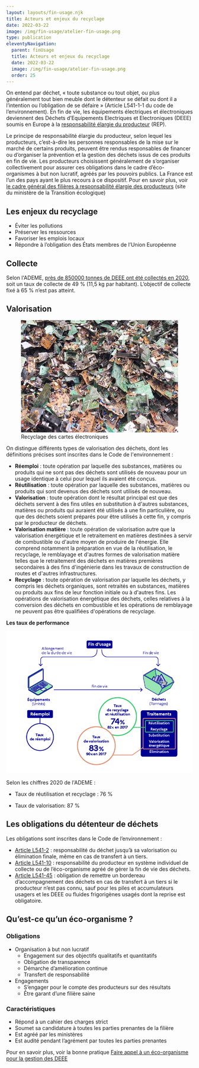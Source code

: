 ```yaml
---
layout: layouts/fin-usage.njk
title: Acteurs et enjeux du recyclage
date: 2022-03-22
image: /img/fin-usage/atelier-fin-usage.png
type: publication
eleventyNavigation:
  parent: finUsage
  title: Acteurs et enjeux du recyclage
  date: 2022-03-22
  image: /img/fin-usage/atelier-fin-usage.png
  order: 25
---
```


On entend par déchet, « toute substance ou tout objet, ou plus généralement tout bien meuble dont le détenteur se défait ou dont il a l’intention ou l’obligation de se défaire » (Article L541-1-1 du code de l’environnement). En fin de vie, les équipements électriques et électroniques deviennent des Déchets d’Equipements Electriques et Electroniques (DEEE) soumis en Europe à la [responsabilité élargie du producteur](https://expertises.ademe.fr/economie-circulaire/dechets/elements-contexte/filieres-a-responsabilite-elargie-producteurs-rep#:~:text=La%20Responsabilit%C3%A9%20Elargie%20du%20Producteur,%C3%A0%20leur%20fin%20de%20vie) (REP).

<div class="fr-highlight">

Le principe de responsabilité élargie du producteur, selon lequel les producteurs, c’est-à-dire les personnes responsables de la mise sur le marché de certains produits, peuvent être rendus responsables de financer ou d’organiser la prévention et la gestion des déchets issus de ces produits en fin de vie. Les producteurs choisissent généralement de s’organiser collectivement pour assurer ces obligations dans le cadre d’éco-organismes à but non lucratif, agréés par les pouvoirs publics. La France est l’un des pays ayant le plus recours à ce dispositif. Pour en savoir plus, voir [le cadre général des filières à responsabilité élargie des producteurs](https://www.ecologie.gouv.fr/cadre-general-des-filieres-responsabilite-elargie-des-producteurs) (site du ministère de la Transition écologique)

</div>

## Les enjeux du recyclage

* Éviter les pollutions
* Préserver les ressources
* Favoriser les emplois locaux
* Répondre à l’obligation des États membres de l’Union Européenne

## Collecte

Selon l'ADEME, [près de 850000 tonnes de DEEE ont été collectés en 2020](https://librairie.ademe.fr/dechets-economie-circulaire/5191-equipements-electriques-et-electroniques-donnees-2020.html), soit un taux de collecte de 49 % (11,5 kg par habitant). L’objectif de collecte fixé à 65 % n’est pas atteint.

## Valorisation

<figure class="fr-content-media" role="group" aria-label="© Légende de l‘image">
    <div class="fr-content-media__img">
        <img src="/img/fin-usage/cartes-et-puces.jpg" class="fr-responsive-img" alt="" />
    </div>
    <figcaption class="fr-content-media__caption">Recyclage des cartes électroniques</figcaption>
</figure>


On distingue différents types de valorisation des déchets, dont les définitions précises sont inscrites dans le Code de l'environnement :

* **Réemploi** : toute opération par laquelle des substances, matières ou produits qui ne sont pas des déchets sont utilisés de nouveau pour un usage identique à celui pour lequel ils avaient été conçus.
* **Réutilisation** : toute opération par laquelle des substances, matières ou produits qui sont devenus des déchets sont utilisés de nouveau.
* **Valorisation** : toute opération dont le résultat principal est que des déchets servent à des fins utiles en substitution à d'autres substances, matières ou produits qui auraient été utilisés à une fin particulière, ou que des déchets soient préparés pour être utilisés à cette fin, y compris par le producteur de déchets.
* **Valorisation matière** : toute opération de valorisation autre que la valorisation énergétique et le retraitement en matières destinées à servir de combustible ou d'autre moyen de produire de l'énergie. Elle comprend notamment la préparation en vue de la réutilisation, le recyclage, le remblayage et d'autres formes de valorisation matière telles que le retraitement des déchets en matières premières secondaires à des fins d'ingénierie dans les travaux de construction de routes et d'autres infrastructures.
* **Recyclage** : toute opération de valorisation par laquelle les déchets, y compris les déchets organiques, sont retraités en substances, matières ou produits aux fins de leur fonction initiale ou à d'autres fins. Les opérations de valorisation énergétique des déchets, celles relatives à la conversion des déchets en combustible et les opérations de remblayage ne peuvent pas être qualifiées d'opérations de recyclage.

**Les taux de performance**

![](/img/fin-usage/taux-de-performance.png)

Selon les chiffres 2020 de l'ADEME : 

* Taux de réutilisation et recyclage : 76 %

* Taux de valorisation: 87 %

## Les obligations du détenteur de déchets

Les obligations sont inscrites dans le Code de l’environnement :

*	[Article L541-2](https://www.legifrance.gouv.fr/codes/article_lc/LEGIARTI000023268608/) : responsabilité du déchet jusqu’à sa valorisation ou élimination finale, même en cas de transfert à un tiers.
* [Article L541-10](https://www.legifrance.gouv.fr/codes/article_lc/LEGIARTI000041599099/) : responsabilité du producteur en système individuel de collecte ou de l’éco-organisme agréé de gérer la fin de vie des déchets. 
* [Article L541-45](https://www.legifrance.gouv.fr/codes/article_lc/LEGIARTI000025144824/) : obligation de remettre un bordereau d’accompagnement des déchets en cas de transfert à un tiers si le producteur n’est pas connu, sauf pour les piles et accumulateurs usagers et les DEEE ou fluides frigorigènes usagés dont la reprise est obligatoire. 

## Qu’est-ce qu’un éco-organisme ?

### Obligations

* Organisation à but non lucratif
  * Engagement sur des objectifs qualitatifs et quantitatifs
  * Obligation de transparence
  * Démarche d’amélioration continue
  * Transfert de responsabilité
* Engagements
  * S’engager pour le compte des producteurs sur des résultats
  * Être garant d’une filière saine

### Caractéristiques 

* Répond à un cahier des charges strict
* Soumet sa candidature à toutes les parties prenantes de la filière
* Est agréé par les ministères
* Est audité pendant l’agrément par toutes les parties prenantes

<div class="fr-highlight">

Pour en savoir plus, voir la bonne pratique [Faire appel à un éco-organisme pour la gestion des DEEE](https://ecoresponsable.numerique.gouv.fr/publications/bonnes-pratiques/fin-usage/eco-organisme-pour-gestion-deee/)

</div>
